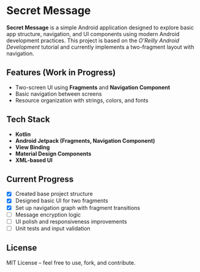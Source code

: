 # Secret Message

**Secret Message** is a simple Android application designed to explore basic app structure, navigation, and UI components using modern Android development practices. This project is based on the *O’Reilly Android Development* tutorial and currently implements a two-fragment layout with navigation.

## Features (Work in Progress)

- Two-screen UI using **Fragments** and **Navigation Component**
- Basic navigation between screens
- Resource organization with strings, colors, and fonts

## Tech Stack

- **Kotlin**
- **Android Jetpack (Fragments, Navigation Component)**
- **View Binding**
- **Material Design Components**
- **XML-based UI**

## Current Progress

- [x] Created base project structure
- [x] Designed basic UI for two fragments
- [x] Set up navigation graph with fragment transitions
- [ ] Message encryption logic
- [ ] UI polish and responsiveness improvements
- [ ] Unit tests and input validation

## License
MIT License – feel free to use, fork, and contribute.
